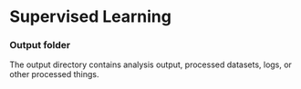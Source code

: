 # Supervised Learning
### Output folder

The output directory contains analysis output, processed datasets, logs, or other processed things.

